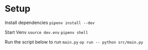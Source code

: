 # Setup

Install dependencies
`pipenv install --dev`


Start Venv
`source dev.env`
`pipenv shell`

Run the script below to run `main.py`
`op run -- python src/main.py`